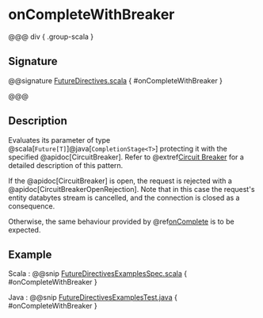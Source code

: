 # onCompleteWithBreaker

@@@ div { .group-scala }

## Signature

@@signature [FutureDirectives.scala](/http/src/main/scala/akka/http/scaladsl/server/directives/FutureDirectives.scala) { #onCompleteWithBreaker }

@@@

## Description

Evaluates its parameter of type @scala[`Future[T]`]@java[`CompletionStage<T>`] protecting it with the specified @apidoc[CircuitBreaker].
Refer to @extref[Circuit Breaker](pekko-docs:common/circuitbreaker.html) for a detailed description of this pattern.

If the @apidoc[CircuitBreaker] is open, the request is rejected with a @apidoc[CircuitBreakerOpenRejection].
Note that in this case the request's entity databytes stream is cancelled, and the connection is closed
as a consequence.

Otherwise, the same behaviour provided by @ref[onComplete](onComplete.md) is to be expected.

## Example

Scala
:  @@snip [FutureDirectivesExamplesSpec.scala](/docs/src/test/scala/docs/http/scaladsl/server/directives/FutureDirectivesExamplesSpec.scala) { #onCompleteWithBreaker }

Java
:  @@snip [FutureDirectivesExamplesTest.java](/docs/src/test/java/docs/http/javadsl/server/directives/FutureDirectivesExamplesTest.java) { #onCompleteWithBreaker }
